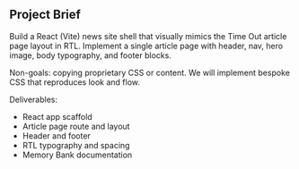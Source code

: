 ## Project Brief

Build a React (Vite) news site shell that visually mimics the Time Out article page layout in RTL. Implement a single article page with header, nav, hero image, body typography, and footer blocks.

Non-goals: copying proprietary CSS or content. We will implement bespoke CSS that reproduces look and flow.

Deliverables:
- React app scaffold
- Article page route and layout
- Header and footer
- RTL typography and spacing
- Memory Bank documentation


